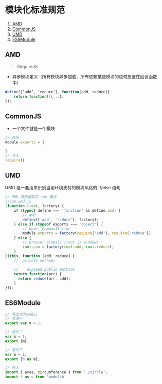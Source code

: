# 模块化标准规范

1. [AMD](#amd)
2. [CommonJS](#commonjs)
3. [UMD](#umd)
4. [ES6Module](#es6module)

## AMD

 > RequireJS

 - 异步模块定义（所有模块异步加载，所有依赖某些模块的语句放置在回调函数中）
 ```js
 define([‘add’, ‘reduce’], function(add, reduce){
     return function(){...};
 });
 ```

## CommonJS
 - 一个文件就是一个模块
 ```js
 // 导出
 module.exports = {

 }
 // 导入
 require()
 ```
## UMD

UMD 是一套用来识别当前环境支持的模块风格的 if/else 语句

```js
// UMD 风格编写的 sum 模块
//sum.umd.js
(function (root, factory) {
    if (typeof define === 'function' && define.amd) {
        // AMD
        define(['add', 'reduce'], factory);
    } else if (typeof exports === 'object') {
        // Node, CommonJS-like
        module.exports = factory(require('add'), require('reduce'));
    } else {
        // Browser globals (root is window)
        root.sum = factory(root.add, root.reduce);
    }
}(this, function (add, reduce) {
    //  private methods
 
    //    exposed public methods
    return function(arr) {
      return reduce(arr, add);
    }
}));
```

## ES6Module

```js
// 导出对外的接口
// 写法一
export var m = 1;

// 写法二
var m = 1;
export {m};

// 写法三
var n = 1;
export {n as m};

// 导入
import { area, circumference } from './circle';
import * as s from 'moduleA'
```